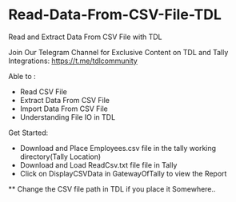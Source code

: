 # Read-Data-From-CSV-File-TDL
Read and Extract Data From CSV File with TDL




Join Our Telegram Channel for Exclusive Content on TDL and Tally Integrations:
https://t.me/tdlcommunity

Able to :
* Read CSV File 
* Extract Data From CSV File
* Import  Data From CSV File
* Understanding File IO in TDL

Get Started:
* Download and Place Employees.csv file in the tally working directory(Tally Location)
* Download and Load ReadCsv.txt file file in Tally
* Click on DisplayCSVData in GatewayOfTally to view the Report

** Change the CSV file path in TDL if you place it Somewhere..
